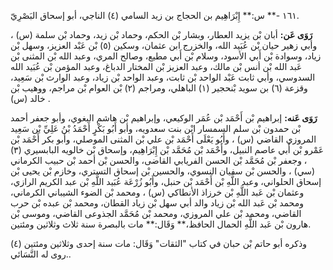 ١٦١ -** س:** إِبْرَاهِيم بن الحجاج بن زيد السامي (٤) الناجي، أبو إسحاق البَصْرِيّ.

**رَوَى عَن:** أبان بْن يزيد العطار، وبشار بْن الحكم، وحماد بْن زيد، وحماد بْن سلمة (س) ، وأبي زهير حيان بْن عُبَيد الله، والخزرج ابن عثمان، وسكين (٥) بْن عَبْد العزيز، وسهل بْن زياد، وسوادة بْن أَبي الأسود، وسلام بْن أَبي مطيع، وصالح المري، وعبد الله بْن المثنى بْن عَبد الله بْن أنس بْن مالك، وعبد العزيز بْن المختار الدباغ، وعبد المؤمن بْن عُبَيد الله السدوسي، وأبي ثابت عَبْد الواحد بْن ثابت، وعبد الواحد بْن زياد، وعبد الوارث بْن سَعِيد، وقزعة (٦) بن سويد بْنحجير (١) الباهلي، ومراجم (٢) بْن العوام بْن مراجم، ووهيب بْن خالد (س) .

**رَوَى عَنه:** إبراهيم بْن أَحْمَد بْن عُمَر الوكيعي، وإبراهيم بْن هاشم البغوي، وأبو جعفر أحمد بْن حمدون بْن سلم السمسار ابْن بنت سعدويه، وأبو أَبُو بَكْرٍ أَحْمَدُ بْنُ عَلِيِّ بْن سَعِيد المروزي القاضي (س) ، وأَبُو يَعْلَى أَحْمَد بْن علي بْن المثنى الموصلي، وأبو بكر أَحْمَد بْن عَمْرو بْن أَبي عاصم النبيل، وأَحْمَد بْن مُحَمَّد بْن إِبْرَاهِيم، وإسحاق بْن خالويه البابسيري (٣) ، وجعفر بْن مُحَمَّد بْن الحسن الفريابي القاضى، والحسن بْن أحمد بْن حبيب الكرماني (سي) ، والحسن بْن سفيان النسوي، والحسين بْن إسحاق التستري، وخازم بْن يحيى بْن إسحاق الحلواني، وعبد اللَّهِ بْن أَحْمَد بْن حنبل، وأَبُو زُرْعَة عُبَيد اللَّهِ بْن عبد الكريم الرازي، وعثمان بْن عَبد اللَّهِ بْن خرزاذ الأنطاكي (س) ، ومحمد بْن الضوء الشيباني الكرماني، ومحمد بْن عَبد الله بْن زياد والد أبي سهل بْن زياد القطان، ومحمد بْن عبده بْن حرب القاضي، ومحمد بْن علي المروزي، ومحمد بْن مُحَمَّد الجذوعى القاضي، وموسى بْن هارون بْن عَبد اللَّهِ الحمال الحافظ،** وَقَال:** مات بالبصرة سنة ثلاث وثلاثين ومئتين.

وذكره أبو حاتم بْن حبان في كتاب "الثقات" وَقَال: مات سنة إحدى وثلاثين ومئتين (٤) .روى له النَّسَائي.